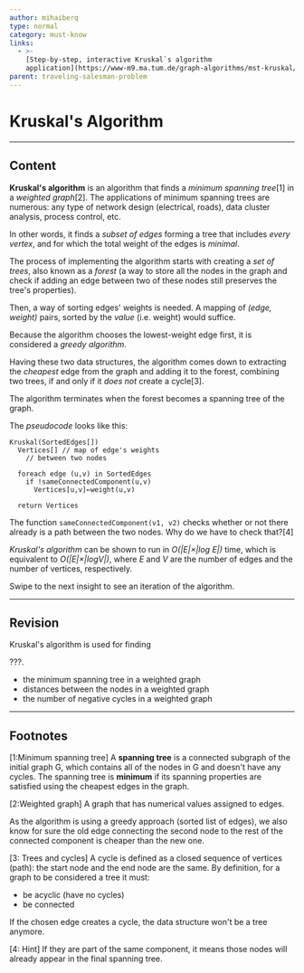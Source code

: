 ```yaml
---
author: mihaiberq
type: normal
category: must-know
links:
  - >-
    [Step-by-step, interactive Kruskal`s algorithm
    application](https://www-m9.ma.tum.de/graph-algorithms/mst-kruskal/index_en.html){website}
parent: traveling-salesman-problem
---
```


# Kruskal's Algorithm


---

## Content

**Kruskal's algorithm** is an algorithm that finds a *minimum spanning tree*[1] in a *weighted graph*[2]. The applications of minimum spanning trees are numerous: any type of network design (electrical, roads), data cluster analysis, process control, etc.

In other words, it finds a *subset of edges* forming a tree that includes *every vertex*, and for which the total weight of the edges is *minimal*.

The process of implementing the algorithm starts with creating a *set of trees*, also known as a *forest* (a way to store all the nodes in the graph and check if adding an edge between two of these nodes still preserves the tree's properties).

Then, a way of sorting edges' weights is needed. A mapping of *(edge, weight)* pairs, sorted by the *value* (i.e. weight) would suffice.

Because the algorithm chooses the lowest-weight edge first, it is considered a *greedy algorithm*.

Having these two data structures, the algorithm comes down to extracting the *cheapest* edge from the graph and adding it to the forest, combining two trees, if and only if it *does not* create a cycle[3].

The algorithm terminates when the forest becomes a spanning tree of the graph.

The *pseudocode* looks like this:

```plain-text
Kruskal(SortedEdges[])
  Vertices[] // map of edge's weights
    // between two nodes

  foreach edge (u,v) in SortedEdges
    if !sameConnectedComponent(u,v)
      Vertices[u,v]←weight(u,v)

  return Vertices
```

The function `sameConnectedComponent(v1, v2)` checks whether or not there already is a path between the two nodes. Why do we have to check that?[4]

*Kruskal's algorithm* can be shown to run in *O(|E|×|log E|)* time, which is equivalent to *O(|E|×|logV|)*, where *E* and *V* are the number of edges and the number of vertices, respectively.

Swipe to the next insight to see an iteration of the algorithm.


---

## Revision

Kruskal's algorithm is used for finding

???.

- the minimum spanning tree in a weighted graph
- distances between the nodes in a weighted graph
- the number of negative cycles in a weighted graph


---

## Footnotes

[1:Minimum spanning tree]
A **spanning tree** is a connected subgraph of the initial graph G, which contains all of the nodes in G and doesn't have any cycles. The spanning tree is **minimum** if its spanning properties are satisfied using the cheapest edges in the graph.

[2:Weighted graph]
A graph that has numerical values assigned to edges.

As the algorithm is using a greedy approach (sorted list of edges), we also know for sure the old edge connecting the second node to the rest of the connected component is cheaper than the new one.

[3: Trees and cycles]
A cycle is defined as a closed sequence of vertices (path): the start node and the end node are the same.
By definition, for a graph to be considered a tree it must:

- be acyclic (have no cycles)
- be connected

If the chosen edge creates a cycle, the data structure won't be a tree anymore.

[4: Hint]
If they are part of the same component, it means those nodes will already appear in the final spanning tree.
 
